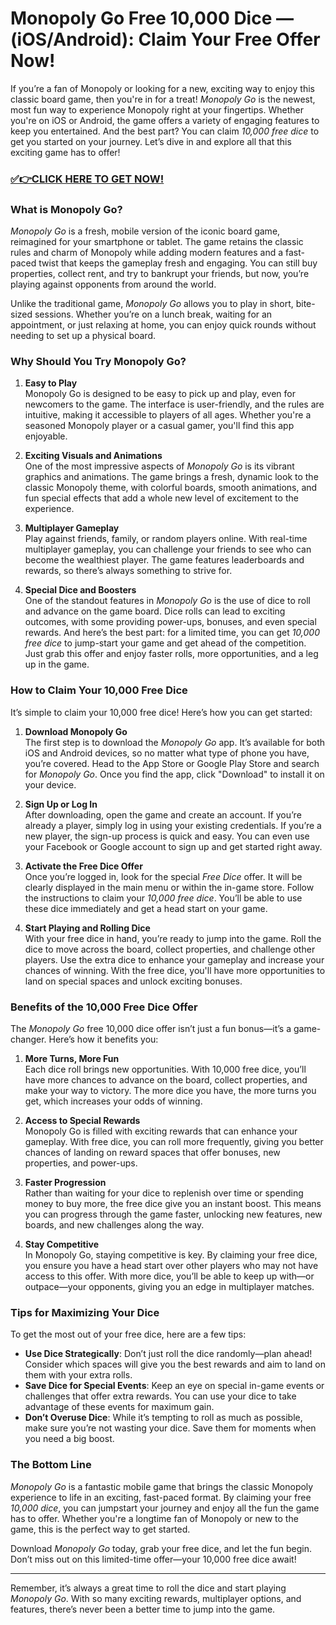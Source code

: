 # Monopoly Go Free 10,000 Dice — (iOS/Android): Claim Your Free Offer Now!

If you’re a fan of Monopoly or looking for a new, exciting way to enjoy this classic board game, then you're in for a treat! *Monopoly Go* is the newest, most fun way to experience Monopoly right at your fingertips. Whether you're on iOS or Android, the game offers a variety of engaging features to keep you entertained. And the best part? You can claim *10,000 free dice* to get you started on your journey. Let’s dive in and explore all that this exciting game has to offer!

### [✅👉CLICK HERE TO GET NOW!](https://freerewards.xyz/monopoly/go/)

### What is Monopoly Go?

*Monopoly Go* is a fresh, mobile version of the iconic board game, reimagined for your smartphone or tablet. The game retains the classic rules and charm of Monopoly while adding modern features and a fast-paced twist that keeps the gameplay fresh and engaging. You can still buy properties, collect rent, and try to bankrupt your friends, but now, you’re playing against opponents from around the world.

Unlike the traditional game, *Monopoly Go* allows you to play in short, bite-sized sessions. Whether you’re on a lunch break, waiting for an appointment, or just relaxing at home, you can enjoy quick rounds without needing to set up a physical board.

### Why Should You Try Monopoly Go?

1. **Easy to Play**  
   Monopoly Go is designed to be easy to pick up and play, even for newcomers to the game. The interface is user-friendly, and the rules are intuitive, making it accessible to players of all ages. Whether you're a seasoned Monopoly player or a casual gamer, you'll find this app enjoyable.

2. **Exciting Visuals and Animations**  
   One of the most impressive aspects of *Monopoly Go* is its vibrant graphics and animations. The game brings a fresh, dynamic look to the classic Monopoly theme, with colorful boards, smooth animations, and fun special effects that add a whole new level of excitement to the experience.

3. **Multiplayer Gameplay**  
   Play against friends, family, or random players online. With real-time multiplayer gameplay, you can challenge your friends to see who can become the wealthiest player. The game features leaderboards and rewards, so there’s always something to strive for.

4. **Special Dice and Boosters**  
   One of the standout features in *Monopoly Go* is the use of dice to roll and advance on the game board. Dice rolls can lead to exciting outcomes, with some providing power-ups, bonuses, and even special rewards. And here’s the best part: for a limited time, you can get *10,000 free dice* to jump-start your game and get ahead of the competition. Just grab this offer and enjoy faster rolls, more opportunities, and a leg up in the game.

### How to Claim Your 10,000 Free Dice

It’s simple to claim your 10,000 free dice! Here’s how you can get started:

1. **Download Monopoly Go**  
   The first step is to download the *Monopoly Go* app. It’s available for both iOS and Android devices, so no matter what type of phone you have, you’re covered. Head to the App Store or Google Play Store and search for *Monopoly Go*. Once you find the app, click "Download" to install it on your device.

2. **Sign Up or Log In**  
   After downloading, open the game and create an account. If you’re already a player, simply log in using your existing credentials. If you’re a new player, the sign-up process is quick and easy. You can even use your Facebook or Google account to sign up and get started right away.

3. **Activate the Free Dice Offer**  
   Once you’re logged in, look for the special *Free Dice* offer. It will be clearly displayed in the main menu or within the in-game store. Follow the instructions to claim your *10,000 free dice*. You’ll be able to use these dice immediately and get a head start on your game. 

4. **Start Playing and Rolling Dice**  
   With your free dice in hand, you’re ready to jump into the game. Roll the dice to move across the board, collect properties, and challenge other players. Use the extra dice to enhance your gameplay and increase your chances of winning. With the free dice, you'll have more opportunities to land on special spaces and unlock exciting bonuses.

### Benefits of the 10,000 Free Dice Offer

The *Monopoly Go* free 10,000 dice offer isn’t just a fun bonus—it’s a game-changer. Here’s how it benefits you:

1. **More Turns, More Fun**  
   Each dice roll brings new opportunities. With 10,000 free dice, you’ll have more chances to advance on the board, collect properties, and make your way to victory. The more dice you have, the more turns you get, which increases your odds of winning.

2. **Access to Special Rewards**  
   Monopoly Go is filled with exciting rewards that can enhance your gameplay. With free dice, you can roll more frequently, giving you better chances of landing on reward spaces that offer bonuses, new properties, and power-ups.

3. **Faster Progression**  
   Rather than waiting for your dice to replenish over time or spending money to buy more, the free dice give you an instant boost. This means you can progress through the game faster, unlocking new features, new boards, and new challenges along the way.

4. **Stay Competitive**  
   In Monopoly Go, staying competitive is key. By claiming your free dice, you ensure you have a head start over other players who may not have access to this offer. With more dice, you’ll be able to keep up with—or outpace—your opponents, giving you an edge in multiplayer matches.

### Tips for Maximizing Your Dice

To get the most out of your free dice, here are a few tips:

- **Use Dice Strategically**: Don’t just roll the dice randomly—plan ahead! Consider which spaces will give you the best rewards and aim to land on them with your extra rolls.
- **Save Dice for Special Events**: Keep an eye on special in-game events or challenges that offer extra rewards. You can use your dice to take advantage of these events for maximum gain.
- **Don’t Overuse Dice**: While it’s tempting to roll as much as possible, make sure you’re not wasting your dice. Save them for moments when you need a big boost.

### The Bottom Line

*Monopoly Go* is a fantastic mobile game that brings the classic Monopoly experience to life in an exciting, fast-paced format. By claiming your free *10,000 dice*, you can jumpstart your journey and enjoy all the fun the game has to offer. Whether you're a longtime fan of Monopoly or new to the game, this is the perfect way to get started.

Download *Monopoly Go* today, grab your free dice, and let the fun begin. Don’t miss out on this limited-time offer—your 10,000 free dice await!

---

Remember, it’s always a great time to roll the dice and start playing *Monopoly Go*. With so many exciting rewards, multiplayer options, and features, there’s never been a better time to jump into the game.
